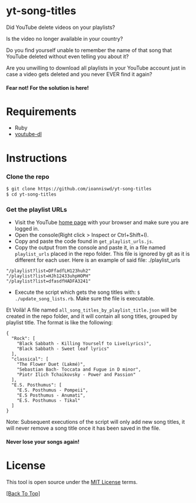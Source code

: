 # yt-song-titles

Did YouTube delete videos on your playlists?

Is the video no longer available in your country?

Do you find yourself unable to remember the name of that song that YouTube deleted without even telling you about it?

Are you unwilling to download all playlists in your YouTube account just in case a video gets deleted and you never EVER find it again?


#### Fear not! For the solution is here!

# Requirements
- Ruby
- [youtube-dl](https://github.com/ytdl-org/youtube-dl)

# Instructions

### Clone the repo
```sh
$ git clone https://github.com/ioanniswd/yt-song-titles
$ cd yt-song-titles
```

### Get the playlist URLs
- Visit the YouTube [home page](www.youtube.com) with your browser and make sure you are logged in.
- Open the console(Right click > Inspect or Ctrl+Shift+I).
- Copy and paste the code found in `get_playlist_urls.js`.
- Copy the output from the console and paste it, in a file named `playlist_urls` placed in the repo folder. This file is ignored by git as it is different for each user. Here is an example of said file:
./playlist_urls
```
"/playlist?list=DFfadfLH123huh2"
"/playlist?list=HJh12433uhpHOPH"
"/playlist?list=dfasdfHADFA3241"
```
- Execute the script which gets the song titles with: `$ ./update_song_lists.rb`. Make sure the file is executable.

Et Voilà! A file named `all_song_titles_by_playlist_title.json` will be created in the repo folder, and it will contain all song titles, grouped by playlist title. The format is like the following:

```
{
  "Rock": [
    "Black Sabbath - Killing Yourself to Live(Lyrics)",
    "Black Sabbath - Sweet leaf lyrics"
  ],
  "classical": [
    "The Flower Duet (Lakmé)",
    "Sebastian Bach- Toccata and Fugue in D minor",
    "Piotr Ilich Tchaikovsky - Power and Passion"
  ],
  "E.S. Posthumus": [
    "E.S. Posthumus - Pompeii",
    "E.S Posthumus - Anumati",
    "E.S. Posthumus - Tikal"
  ]
}
```

Note: Subsequent executions of the script will only add new song titles, it will never remove a song title once it has been saved in the file.

#### Never lose your songs again!

# License

This tool is open source under the [MIT License](https://opensource.org/licenses/MIT) terms.

[[Back To Top]](#yt-song-titles)
